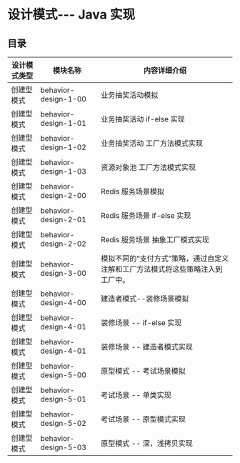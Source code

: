 # 设计模式--- Java 实现



## 目录



| 设计模式类型 | 模块名称                 | 内容详细介绍                                   |
|--|----------------------|------------------------------------------|
| 创建型模式 | behavior-design-1-00 | 业务抽奖活动模拟                                 |
| 创建型模式 | behavior-design-1-01 | 业务抽奖活动 if-else 实现                        | 
| 创建型模式 | behavior-design-1-02 | 业务抽奖活动 工厂方法模式实现                          | 
| 创建型模式 | behavior-design-1-03 | 资源对象池 工厂方法模式实现                           | 
| 创建型模式 | behavior-design-2-00 | Redis 服务场景模拟                             | 
| 创建型模式 | behavior-design-2-01 | Redis 服务场景 if-else 实现                    | 
| 创建型模式 | behavior-design-2-02 | Redis 服务场景 抽象工厂模式实现                      | 
| 创建型模式 | behavior-design-3-00 | 模拟不同的“支付方式”策略，通过自定义注解和工厂方法模式将这些策略注入到工厂中。 | 
| 创建型模式 | behavior-design-4-00 | 建造者模式--装修场景模拟                            | 
| 创建型模式 | behavior-design-4-01 | 装修场景 -- if-else 实现                       | 
| 创建型模式 | behavior-design-4-01 | 装修场景 -- 建造者模式实现                          | 
| 创建型模式 | behavior-design-5-00 | 原型模式 -- 考试场景模拟                           | 
| 创建型模式 | behavior-design-5-01 | 考试场景 -- 单类实现                             | 
| 创建型模式 | behavior-design-5-02 | 考试场景 -- 原型模式实现                           | 
| 创建型模式 | behavior-design-5-03 | 原型模式 -- 深，浅拷贝实现                          | 

